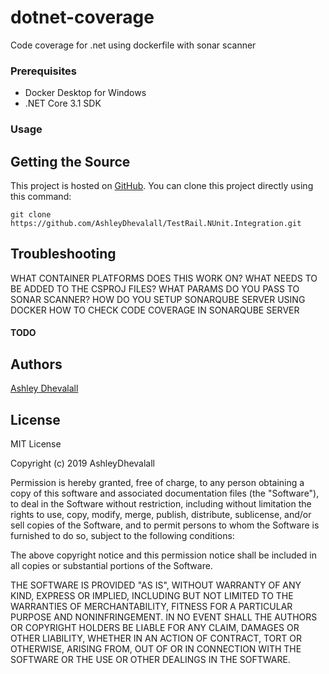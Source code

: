 # dotnet-coverage

Code coverage for .net using dockerfile with sonar scanner

### Prerequisites
* Docker Desktop for Windows
* .NET Core 3.1 SDK

### Usage

## Getting the Source

This project is hosted on [GitHub](https://github.com/AshleyDhevalall/dotnet-coverage). You can clone this project directly using this command:
```
git clone https://github.com/AshleyDhevalall/TestRail.NUnit.Integration.git
```

## Troubleshooting

WHAT CONTAINER PLATFORMS DOES THIS WORK ON?
WHAT NEEDS TO BE ADDED TO THE CSPROJ FILES?
WHAT PARAMS DO YOU PASS TO SONAR SCANNER?
HOW DO YOU SETUP SONARQUBE SERVER USING DOCKER
HOW TO CHECK CODE COVERAGE IN SONARQUBE SERVER

#### TODO

## Authors

[Ashley Dhevalall](https://github.com/AshleyDhevalall)

## License

MIT License

Copyright (c) 2019 AshleyDhevalall

Permission is hereby granted, free of charge, to any person obtaining a copy
of this software and associated documentation files (the "Software"), to deal
in the Software without restriction, including without limitation the rights
to use, copy, modify, merge, publish, distribute, sublicense, and/or sell
copies of the Software, and to permit persons to whom the Software is
furnished to do so, subject to the following conditions:

The above copyright notice and this permission notice shall be included in all
copies or substantial portions of the Software.

THE SOFTWARE IS PROVIDED "AS IS", WITHOUT WARRANTY OF ANY KIND, EXPRESS OR
IMPLIED, INCLUDING BUT NOT LIMITED TO THE WARRANTIES OF MERCHANTABILITY,
FITNESS FOR A PARTICULAR PURPOSE AND NONINFRINGEMENT. IN NO EVENT SHALL THE
AUTHORS OR COPYRIGHT HOLDERS BE LIABLE FOR ANY CLAIM, DAMAGES OR OTHER
LIABILITY, WHETHER IN AN ACTION OF CONTRACT, TORT OR OTHERWISE, ARISING FROM,
OUT OF OR IN CONNECTION WITH THE SOFTWARE OR THE USE OR OTHER DEALINGS IN THE
SOFTWARE.
